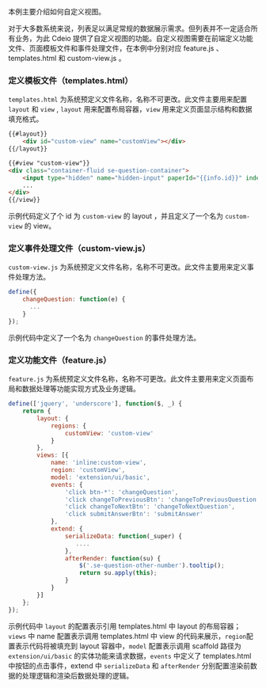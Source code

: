 本例主要介绍如何自定义视图。

对于大多数系统来说，列表足以满足常规的数据展示需求。但列表并不一定适合所有业务，为此 Cdeio 提供了自定义视图的功能。自定义视图需要在前端定义功能文件、页面模板文件和事件处理文件，在本例中分别对应 feature.js 、templates.html 和 custom-view.js 。


### 定义模板文件（templates.html）
`templates.html` 为系统预定义文件名称，名称不可更改。此文件主要用来配置 `layout` 和 `view` , `layout` 用来配置布局容器，`view` 用来定义页面显示结构和数据填充格式。
```html
{{#layout}}
    <div id="custom-view" name="customView"></div>
{{/layout}}

{{#view "custom-view"}}
<div class="container-fluid se-question-container">
    <input type="hidden" name="hidden-input" paperId="{{info.id}}" index="{{info.index}}" questionId="{{info.id}}" questionType="{{info.type}}" />
    ...
</div>
{{/view}}

```
示例代码定义了个 id 为 `custom-view` 的 layout ，并且定义了一个名为 `custom-view` 的 view。

### 定义事件处理文件（custom-view.js）
`custom-view.js` 为系统预定义文件名称，名称不可更改。此文件主要用来定义事件处理方法。
```javascript
define({
    changeQuestion: function(e) {
      ...
    }
});
```
示例代码中定义了一个名为 `changeQuestion` 的事件处理方法。


### 定义功能文件（feature.js）
`feature.js` 为系统预定义文件名称，名称不可更改。此文件主要用来定义页面布局和数据处理等功能实现方式及业务逻辑。
```javascript
define(['jquery', 'underscore'], function($, _) {
    return {
        layout: {
            regions: {
                customView: 'custom-view'
            }
        },
        views: [{
            name: 'inline:custom-view',
            region: 'customView',
            model: 'extension/ui/basic',
            events: {
                'click btn-*': 'changeQuestion',
                'click changeToPreviousBtn': 'changeToPreviousQuestion',
                'click changeToNextBtn': 'changeToNextQuestion',
                'click submitAnswerBtn': 'submitAnswer'
            },
            extend: {
                serializeData: function(_super) {
                   ....
                },
                afterRender: function(su) {
                    $('.se-question-other-number').tooltip();
                    return su.apply(this);
                }
            }
        }]
    };
});
```
示例代码中 `layout` 的配置表示引用 templates.html 中 layout 的布局容器；`views` 中 name 配置表示调用 templates.html 中 view 的代码来展示，`region`配置表示代码将被填充到 layout 容器中，`model` 配置表示调用 scaffold 路径为 `extension/ui/basic` 的实体功能来请求数据，`events` 中定义了 templates.html 中按钮的点击事件，extend 中 `serializeData` 和 `afterRender` 分别配置渲染前数据的处理逻辑和渲染后数据处理的逻辑。






